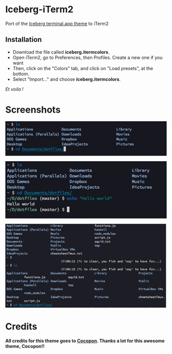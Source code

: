 # Iceberg-iTerm2
Port of the [Iceberg terminal.app theme](http://cocopon.me/app/vim-iceberg/) to iTerm2

## Installation
+ Download the file called __iceberg.itermcolors__.
+ Open iTerm2, go to Preferences, then Profiles. Create a new one if you want
+ Then, click on the "Colors" tab, and click on "Load presets", at the bottom.
+ Select "Import..." and choose __iceberg.itermcolors__.

_Et voila !_

# Screenshots
![Screenshot_1](/iceberg-screenshots/Screenshot_1.png)

![Screenshot_2](/iceberg-screenshots/Screenshot_2.png)

![Screenshot_3](/iceberg-screenshots/Screenshot_wide.png)

# Credits
__All credits for this theme goes to [Cocopon](https://github.com/cocopon). Thanks a lot for this awesome theme, Cocopon!!__
